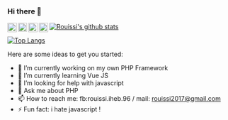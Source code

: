 ### Hi there 👋

<a target="_blank" href="https://twitter.com/rouissiiheb1">
  <img align="left" alt="rouissi iheb | Twitter" width="21px" src="https://raw.githubusercontent.com/anuraghazra/anuraghazra/master/assets/twitter.svg" />
</a>
   <a target="_blank" href="https://www.instagram.com/rouissi.iheb/">
  <img align="left"  eight="20" width="20" src="https://cdn.jsdelivr.net/npm/simple-icons@3.0.1/icons/instagram.svg"  /></a>
   
<a target="_blank" href="https://www.facebook.com/iheb.rouissi.96">
  <img align="left" alt=aron-tn's Facebook" width="21px" src="https://cdn.jsdelivr.net/npm/simple-icons@3.0.1/icons/facebook.svg" />
</a> 
<a target="_blank" href="https://www.linkedin.com/in/iheb-rouissi">
  <img align="left" alt="LinkedIn" width="21px" src="https://cdn.jsdelivr.net/npm/simple-icons@3.0.1/icons/linkedin.svg />
</a>



My Profile Views :
 <img src="http://profile-counter.glitch.me/rouissi-iheb/count.svg" />

[![Rouissi's github stats](https://github-readme-stats.vercel.app/api?username=rouissi-iheb&show_icons=true&theme=dark  )](https://github.com/rouissi-iheb)

[![Top Langs](https://github-readme-stats.vercel.app/api/top-langs/?username=rouissi-iheb&layout=compact&show_icons=true&theme=dark&hide=html,css )](https://github.com/anuraghazra/github-readme-stats)

Here are some ideas to get you started:

- 🔭 I’m currently working on my own PHP Framework 
- 🌱 I’m currently learning Vue JS
- 🤔 I’m looking for help with javascript
- 💬 Ask me about PHP 
- 📫 How to reach me: fb:rouissi.iheb.96 / mail: rouissi2017@gmail.com
- ⚡ Fun fact: i hate javascript ! 

